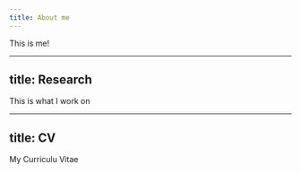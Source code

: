 ```yaml
---
title: About me
---
```


This is me! 

---
title: Research
---

This is what I work on

---
title: CV
---

My Curriculu Vitae 
